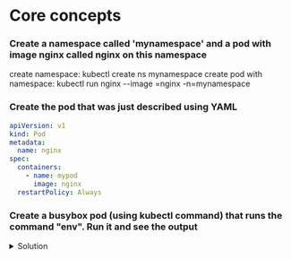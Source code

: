 # Core concepts

### Create a namespace called 'mynamespace' and a pod with image nginx called nginx on this namespace

create namespace: kubectl create ns mynamespace
create pod with namespace: kubectl run nginx --image =nginx -n=mynamespace

### Create the pod that was just described using YAML
``` yaml
apiVersion: v1
kind: Pod
metadata: 
  name: nginx
spec:
  containers:
    - name: mypod
      image: nginx
  restartPolicy: Always
```

### Create a busybox pod (using kubectl command) that runs the command "env". Run it and see the output
<details>
<summary> Solution </summary>
``` yaml
  kubectl run busybox --image=busybox --command --restartPolicy=Never --env
  kubectl run busybox --image=busybox --command --restart=Never -it --rm -- env # Pour voir les output
  kubectl logs busybox
```
  </details>